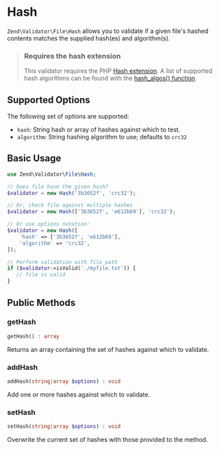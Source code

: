 # Hash

`Zend\Validator\File\Hash` allows you to validate if a given file's hashed
contents matches the supplied hash(es) and algorithm(s).

> ### Requires the hash extension
>
> This validator requires the PHP [Hash extension](http://php.net/hash). A list
> of supported hash algorithms can be found with the
> [hash\_algos() function](http://php.net/hash_algos).

## Supported Options

The following set of options are supported:

- `hash`: String hash or array of hashes against which to test.
- `algorithm`: String hashing algorithm to use; defaults to `crc32`

## Basic Usage

```php
use Zend\Validator\File\Hash;

// Does file have the given hash?
$validator = new Hash('3b3652f', 'crc32');

// Or, check file against multiple hashes
$validator = new Hash(['3b3652f', 'e612b69'], 'crc32');

// Or use options notation:
$validator = new Hash([
    'hash' => ['3b3652f', 'e612b69'],
    'algorithm' => 'crc32',
]);

// Perform validation with file path
if ($validator->isValid('./myfile.txt')) {
   // file is valid
}
```

## Public Methods

### getHash

```php
getHash() : array
```

Returns an array containing the set of hashes against which to validate.

### addHash

```php
addHash(string|array $options) : void
```

Add one or more hashes against which to validate.

### setHash

```php
setHash(string|array $options) : void
```

Overwrite the current set of hashes with those provided to the method.
